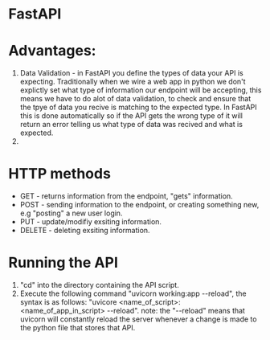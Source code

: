 # FastAPI

# Advantages:

1. Data Validation - in FastAPI you define the types of data your API is expecting.
   Traditionally when we wire a web app in python we don't explictly set what type of information our endpoint will be accepting, this means we have to do alot of data validation, to check and ensure that the tpye of data you recive is matching to the expected type.
   In FastAPI this is done automatically so if the API gets the wrong type of it will return an error telling us what type of data was recived and what is expected.
2.

# HTTP methods

- GET - returns information from the endpoint, "gets" information.
- POST - sending information to the endpoint, or creating something new, e.g "posting" a new user login.
- PUT - update/modifiy exsiting information.
- DELETE - deleting exsiting information.

# Running the API

1. "cd" into the directory containing the API script.
2. Execute the following command "uvicorn working:app --reload", the syntax is as follows: "uvicore <name_of_script>:<name_of_app_in_script> --reload".
   note: the "--reload" means that uvicorn will constantly reload the server whenever a change is made to the python file that stores that API.
